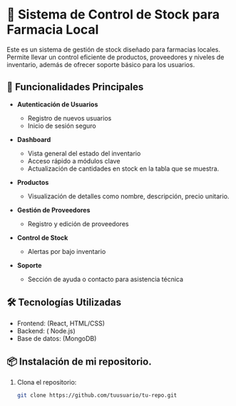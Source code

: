 # 💊 Sistema de Control de Stock para Farmacia Local

Este es un sistema de gestión de stock diseñado para farmacias locales. Permite llevar un control eficiente de productos, proveedores y niveles de inventario, además de ofrecer soporte básico para los usuarios.

## 🚀 Funcionalidades Principales

- **Autenticación de Usuarios**
  - Registro de nuevos usuarios
  - Inicio de sesión seguro

- **Dashboard**
  - Vista general del estado del inventario
  - Acceso rápido a módulos clave
  - Actualización de cantidades en stock en la tabla que se muestra.

- **Productos**
  - Visualización de detalles como nombre, descripción, precio unitario.

- **Gestión de Proveedores**
  - Registro y edición de proveedores

- **Control de Stock**
  - Alertas por bajo inventario
    
- **Soporte**
  - Sección de ayuda o contacto para asistencia técnica

## 🛠️ Tecnologías Utilizadas

- Frontend: (React, HTML/CSS)
- Backend: ( Node.js)
- Base de datos: (MongoDB)

## 📦 Instalación de mi repositorio.

1. Clona el repositorio:
   ```bash
   git clone https://github.com/tuusuario/tu-repo.git
   ```
   
